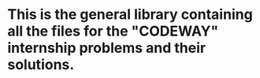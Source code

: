 #  This is the general library containing all the files for the "CODEWAY" internship problems and their solutions.

